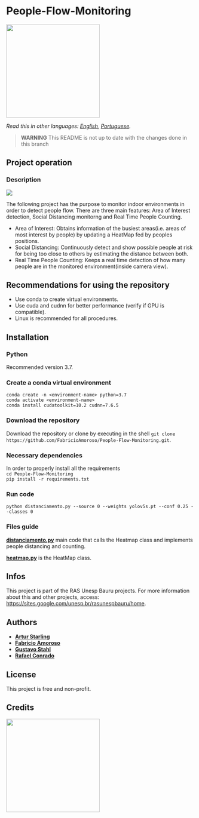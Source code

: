 # People-Flow-Monitoring

<img src="https://i.imgur.com/gVSsYe8.png" width="250" height="250">

*Read this in other languages: [English](https://github.com/FabricioAmoroso/People-Flow-Monitoring/blob/master/README.md), [Portuguese](https://github.com/FabricioAmoroso/People-Flow-Monitoring/blob/master/README-pt.md).*

> **WARNING** This README is not up to date with the changes done in this branch

## Project operation

### Description

![](People-Monitoring.gif)

The following project has the purpose to monitor indoor environments in order to detect people flow.
There are three main features: Area of Interest detection, Social Distancing monitorng and Real Time People Counting.

- Area of Interest: Obtains information of the busiest areas(i.e. areas of most interest by people) by updating a HeatMap fed by peoples positions.
- Social Distancing: Continuously detect and show possible people at risk for being too close to others by estimating the distance between both.
- Real Time People Counting: Keeps a real time detection of how many people are in the monitored environment(inside camera view).

## Recommendations for using the repository
- Use conda to create virtual environments.
- Use cuda and cudnn for better performance (verify if GPU is compatible).
- Linux is recommended for all procedures.

## Installation

### Python 

Recommended version 3.7.

### Create a conda virtual environment

`conda create -n <environment-name> python=3.7`<br/>
`conda activate <environment-name>`<br/>
`conda install cudatoolkit=10.2 cudnn=7.6.5`

### Download the repository
Download the repository or clone by executing in the shell `git clone https://github.com/FabricioAmoroso/People-Flow-Monitoring.git`.

### Necessary dependencies
In order to properly install all the requirements <br/>
`cd People-Flow-Monitoring`<br/>
`pip install -r requirements.txt`<br/>

### Run code

`python distanciamento.py --source 0 --weights yolov5s.pt --conf 0.25 --classes 0`

### Files guide

[**distanciamento.py**](https://github.com/FabricioAmoroso/People-Flow-Monitoring/blob/master/distanciamento.py) main code that calls the Heatmap class and implements people distancing and counting. 

[**heatmap.py**](https://github.com/FabricioAmoroso/People-Flow-Monitoring/blob/master/heatmap.py) is the HeatMap class.

## Infos
This project is part of the RAS Unesp Bauru projects. For more information about this and other projects, access: https://sites.google.com/unesp.br/rasunespbauru/home.

## Authors

- [**Artur Starling**](https://github.com/ArturStarling)
- [**Fabrício Amoroso**](https://github.com/FabricioAmoroso)
- [**Gustavo Stahl**](https://github.com/GustavoStahl)
- [**Rafael Conrado**](https://github.com/RafaelRagozoni)

## License

This project is free and non-profit.

## Credits


<img src="https://i.imgur.com/mksAQKw.png" width="250" height="250">
